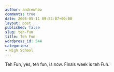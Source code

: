 ```yaml
---
author: andrewhao
comments: true
date: 2005-05-11 09:53:07+00:00
layout: post
published: false
slug: teh-fun
title: Teh Fun
wordpress_id: 544
categories:
- High School
---
```


Teh Fun, yes, teh fun, is now. Finals week is teh Fun.
